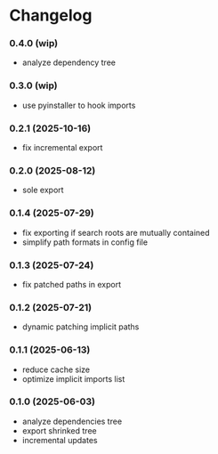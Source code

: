 # Changelog

### 0.4.0 (wip)

- analyze dependency tree

### 0.3.0 (wip)

- use pyinstaller to hook imports

### 0.2.1 (2025-10-16)

- fix incremental export

### 0.2.0 (2025-08-12)

- sole export

### 0.1.4 (2025-07-29)

- fix exporting if search roots are mutually contained
- simplify path formats in config file

### 0.1.3 (2025-07-24)

- fix patched paths in export

### 0.1.2 (2025-07-21)

- dynamic patching implicit paths

### 0.1.1 (2025-06-13)

- reduce cache size
- optimize implicit imports list

### 0.1.0 (2025-06-03)

- analyze dependencies tree
- export shrinked tree
- incremental updates
